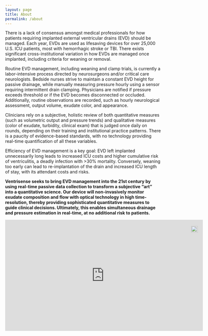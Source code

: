 ```yaml
---
layout: page
title: About
permalink: /about
---
```


There is a lack of consensus amongst medical professionals for how patients
requiring implanted external ventricular drains (EVD) should be managed. Each
year, EVDs are used as lifesaving devices for over 25,000 U.S. ICU patients,
most with hemorrhagic stroke or TBI. There exists significant
cross-institutional variation in how EVDs are managed once implanted, including
criteria for weaning or removal.

Routine EVD management, including weaning and clamp trials, is currently a
labor-intensive process directed by neurosurgeons and/or critical care
neurologists. Bedside nurses strive to maintain a constant EVD height for
passive drainage, while manually measuring pressure hourly using a sensor
requiring intermittent drain clamping. Physicians are notified if pressure
exceeds threshold or if the EVD becomes disconnected or occluded. Additionally,
routine observations are recorded, such as hourly neurological assessment,
output volume, exudate color, and appearance.

Clinicians rely on a subjective, holistic review of both quantitative measures
(such as volumetric output and pressure trends) and qualitative measures (color
of exudate, turbidity, clinical exam) that is judged once daily on rounds,
depending on their training and institutional practice patterns. There is a
paucity of evidence-based standards, with no technology providing real-time
quantification of all these variables.

Efficiency of EVD management is a key goal: EVD left implanted unnecessarily
long leads to increased ICU costs and higher cumulative risk of ventriculitis, a
deadly infection with >30% mortality. Conversely, weaning too early can lead to
re-implantation of the drain and increased ICU length of stay, with its
attendant costs and risks.

**Ventrisense seeks to bring EVD management into the 21st century by using
real-time passive data collection to transform a subjective “art” into a
quantitative science. Our device will non-invasively monitor exudate composition
and flow with optical technology in high time-resolution, thereby providing
sophisticated quantitative measures to guide clinical decisions. Ultimately,
this enables simultaneous drainage and pressure estimation in real-time, at no
additional risk to patients.**

<div style="margin:auto;position:relative;width:fit-content;height:fit-content;">
            <a style="position:absolute;top:20px;right:1rem;opacity:0.8;" href="https://clipchamp.com/watch/qfEjOhstPNj?utm_source=embed&utm_medium=embed&utm_campaign=watch">
                <img style="height:22px;" src="https://clipchamp.com/e.svg" alt="Made with Clipchamp" />
            </a>
            <iframe allow="autoplay;" allowfullscreen style="border:none" src="https://clipchamp.com/watch/qfEjOhstPNj/embed" width="640" height="360"></iframe>
          </div>
